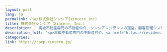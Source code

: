 ```yaml
---
layout: post
lang: ja
permalink: /ja/株式会社シンシア(xincere_inc)
title: 株式会社シンシア（Xincere, Inc.）
description: ' 高級不動産専門の不動産仲介、シンシアレジデンスの運営。顧客管理システムやユーザ向けプラットフォームの開発 '
description_full: '<p>高級不動産専門の不動産仲介、<a href="https://residence.xincere.jp/">シンシアレジデンス</a>の運営。顧客管理システムやユーザ向けプラットフォームの開発</p>'
categories: 
link: https://corp.xincere.jp/
---
```

